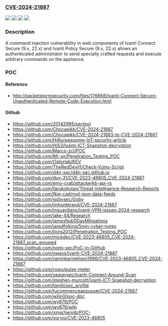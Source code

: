 ### [CVE-2024-21887](https://cve.mitre.org/cgi-bin/cvename.cgi?name=CVE-2024-21887)
![](https://img.shields.io/static/v1?label=Product&message=ICS&color=blue)
![](https://img.shields.io/static/v1?label=Product&message=IPS&color=blue)
![](https://img.shields.io/static/v1?label=Version&message=9.1R18%3C%3D%209.1R18%20&color=brighgreen)
![](https://img.shields.io/static/v1?label=Vulnerability&message=n%2Fa&color=brighgreen)

### Description

A command injection vulnerability in web components of Ivanti Connect Secure (9.x, 22.x) and Ivanti Policy Secure (9.x, 22.x)  allows an authenticated administrator to send specially crafted requests and execute arbitrary commands on the appliance.

### POC

#### Reference
- http://packetstormsecurity.com/files/176668/Ivanti-Connect-Secure-Unauthenticated-Remote-Code-Execution.html

#### Github
- https://github.com/20142995/sectool
- https://github.com/Chocapikk/CVE-2024-21887
- https://github.com/Chocapikk/CVE-2024-21893-to-CVE-2024-21887
- https://github.com/H4lo/awesome-IoT-security-article
- https://github.com/HiS3/Ivanti-ICT-Snapshot-decryption
- https://github.com/Marco-zcl/POC
- https://github.com/Mr-xn/Penetration_Testing_POC
- https://github.com/Ostorlab/KEV
- https://github.com/TheRedDevil1/Check-Vulns-Script
- https://github.com/d4n-sec/d4n-sec.github.io
- https://github.com/duy-31/CVE-2023-46805_CVE-2024-21887
- https://github.com/emo-crab/attackerkb-api-rs
- https://github.com/farukokutan/Threat-Intelligence-Research-Reports
- https://github.com/fkie-cad/nvd-json-data-feeds
- https://github.com/gobysec/Goby
- https://github.com/imhunterand/CVE-2024-21887
- https://github.com/inguardians/ivanti-VPN-issues-2024-research
- https://github.com/jake-44/Research
- https://github.com/jamesfed/0DayMitigations
- https://github.com/jaredfolkins/5min-cyber-notes
- https://github.com/lions2012/Penetration_Testing_POC
- https://github.com/mickdec/CVE-2023-46805_CVE-2024-21887_scan_grouped
- https://github.com/nomi-sec/PoC-in-GitHub
- https://github.com/oways/ivanti-CVE-2024-21887
- https://github.com/raminkarimkhani1996/CVE-2023-46805_CVE-2024-21887
- https://github.com/rxwx/pulse-meter
- https://github.com/seajaysec/Ivanti-Connect-Around-Scan
- https://github.com/stephen-murcott/Ivanti-ICT-Snapshot-decryption
- https://github.com/tanjiti/sec_profile
- https://github.com/tucommenceapousser/CVE-2024-21887
- https://github.com/wjlin0/poc-doc
- https://github.com/wy876/POC
- https://github.com/wy876/wiki
- https://github.com/xingchennb/POC-
- https://github.com/yoryio/CVE-2023-46805

